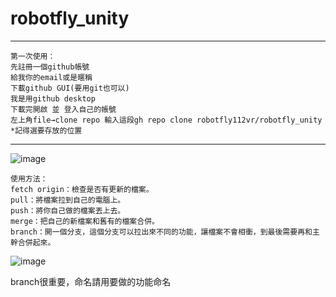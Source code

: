 # robotfly_unity
----
	第一次使用：
	先註冊一個github帳號
	給我你的email或是暱稱
	下載github GUI(要用git也可以)
	我是用github desktop
	下載完開啟 並 登入自己的帳號
	左上角file→clone repo 輸入這段gh repo clone robotfly112vr/robotfly_unity
	*記得選要存放的位置
-----
![image](https://user-images.githubusercontent.com/48579213/155642835-fe6abb88-a308-4cfc-8cff-b43fb46597a2.png)

	使用方法：
	fetch origin：檢查是否有更新的檔案。
	pull：將檔案拉到自己的電腦上。
	push：將你自己做的檔案丟上去。
	merge：把自己的新檔案和舊有的檔案合併。
	branch：開一個分支，這個分支可以拉出來不同的功能，讓檔案不會相衝，到最後需要再和主幹合併起來。
	
![image](https://user-images.githubusercontent.com/48579213/155642927-d8a1d504-df16-4d65-b096-cacd43f7d638.png)

branch很重要，命名請用要做的功能命名
